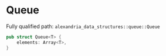 # Queue

Fully qualified path: `alexandria_data_structures::queue::Queue`

```rust
pub struct Queue<T> {
    elements: Array<T>,
}
```

